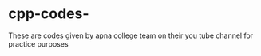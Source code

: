 # cpp-codes-
These are codes given by apna college team on their you tube channel for practice purposes
